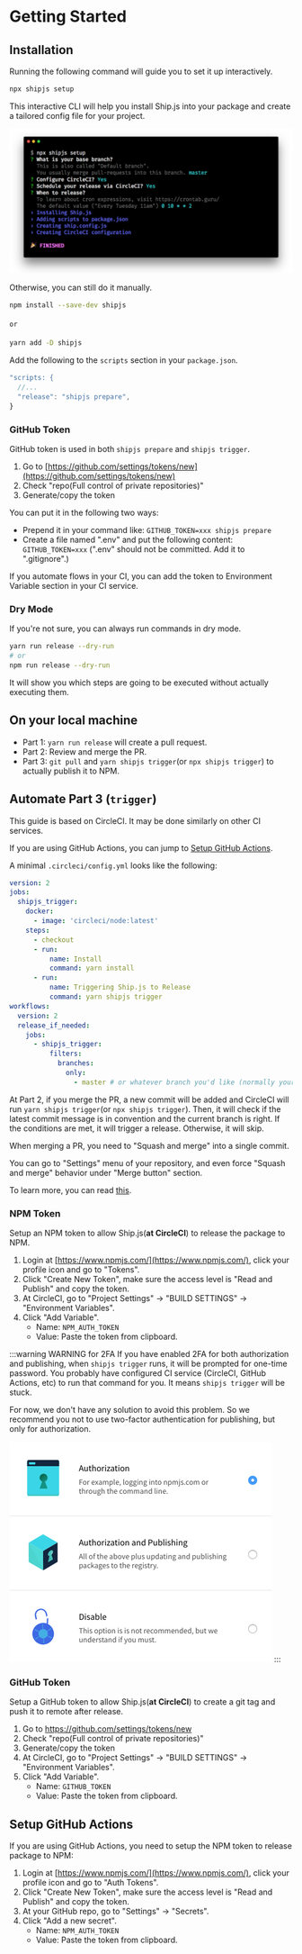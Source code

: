 # Getting Started

## Installation

Running the following command will guide you to set it up interactively.

```bash
npx shipjs setup
```

This interactive CLI will help you install Ship.js into your package and create a tailored config file for your project.

![npx shipjs setup](./setup.png)

Otherwise, you can still do it manually.

```bash
npm install --save-dev shipjs

or

yarn add -D shipjs
```

Add the following to the `scripts` section in your `package.json`.

```js
"scripts: {
  //...
  "release": "shipjs prepare",
}
```

### GitHub Token

GitHub token is used in both `shipjs prepare` and `shipjs trigger`.

1. Go to [https://github.com/settings/tokens/new](https://github.com/settings/tokens/new)
2. Check "repo(Full control of private repositories)"
3. Generate/copy the token

You can put it in the following two ways:

* Prepend it in your command like: `GITHUB_TOKEN=xxx shipjs prepare`
* Create a file named ".env" and put the following content: `GITHUB_TOKEN=xxx` (".env" should not be committed. Add it to ".gitignore".)

If you automate flows in your CI, you can add the token to Environment Variable section in your CI service.

### Dry Mode

If you're not sure, you can always run commands in dry mode.

```bash
yarn run release --dry-run
# or
npm run release --dry-run
```

It will show you which steps are going to be executed without actually executing them.

## On your local machine

- Part 1: `yarn run release` will create a pull request.
- Part 2: Review and merge the PR.
- Part 3: `git pull` and `yarn shipjs trigger`(or `npx shipjs trigger`) to actually publish it to NPM.

## Automate Part 3 (`trigger`)

This guide is based on CircleCI. It may be done similarly on other CI services.

If you are using GitHub Actions, you can jump to [Setup GitHub Actions](./getting-started.html#setup-github-actions).

A minimal `.circleci/config.yml` looks like the following:

```yaml
version: 2
jobs:
  shipjs_trigger:
    docker:
      - image: 'circleci/node:latest'
    steps:
      - checkout
      - run:
          name: Install
          command: yarn install
      - run:
          name: Triggering Ship.js to Release
          command: yarn shipjs trigger
workflows:
  version: 2
  release_if_needed:
    jobs:
      - shipjs_trigger:
          filters:
            branches:
              only:
                - master # or whatever branch you'd like (normally your base branch)
```

At Part 2, if you merge the PR, a new commit will be added and CircleCI will run `yarn shipjs trigger`(or `npx shipjs trigger`). Then, it will check if the latest commit message is in convention and the current branch is right. If the conditions are met, it will trigger a release. Otherwise, it will skip.

When merging a PR, you need to "Squash and merge" into a single commit.

You can go to "Settings" menu of your repository, and even force "Squash and merge" behavior under "Merge button" section.

To learn more, you can read [this](https://help.github.com/en/github/collaborating-with-issues-and-pull-requests/about-pull-request-merges#squash-and-merge-your-pull-request-commits).

### NPM Token

Setup an NPM token to allow Ship.js(**at CircleCI**) to release the package to NPM.

1. Login at [https://www.npmjs.com/](https://www.npmjs.com/), click your profile icon and go to "Tokens".
2. Click "Create New Token", make sure the access level is "Read and Publish" and copy the token.
3. At CircleCI, go to "Project Settings" → "BUILD SETTINGS" → "Environment Variables".
4. Click "Add Variable".
   - Name: `NPM_AUTH_TOKEN`
   - Value: Paste the token from clipboard.

:::warning WARNING for 2FA
If you have enabled 2FA for both authorization and publishing, when `shipjs trigger` runs, it will be prompted for one-time password. You probably have configured CI service (CircleCI, GitHub Actions, etc) to run that command for you. It means `shipjs trigger` will be stuck.

For now, we don't have any solution to avoid this problem. So we recommend you not to use two-factor authentication for publishing, but only for authorization.

![NPM two-factor authentication](./npm-2fa.png)
:::

### GitHub Token

Setup a GitHub token to allow Ship.js(**at CircleCI**) to create a git tag and push it to remote after release.

1. Go to https://github.com/settings/tokens/new
2. Check "repo(Full control of private repositories)"
3. Generate/copy the token
4. At CircleCI, go to "Project Settings" → "BUILD SETTINGS" → "Environment Variables".
5. Click "Add Variable".
   - Name: `GITHUB_TOKEN`
   - Value: Paste the token from clipboard.

## Setup GitHub Actions

If you are using GitHub Actions, you need to setup the NPM token to release package to NPM:

1. Login at [https://www.npmjs.com/](https://www.npmjs.com/), click your profile icon and go to "Auth Tokens".
2. Click "Create New Token", make sure the access level is "Read and Publish" and copy the token.
3. At your GitHub repo, go to "Settings" → "Secrets".
4. Click "Add a new secret".
   - Name: `NPM_AUTH_TOKEN`
   - Value: Paste the token from clipboard.
